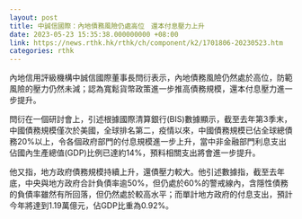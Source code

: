```yaml
---
layout: post
title: 中誠信國際：內地債務風險仍處高位　還本付息壓力上升
date: 2023-05-23 15:35:38.000000000 +08:00
link: https://news.rthk.hk/rthk/ch/component/k2/1701806-20230523.htm
categories: rthk
---
```


內地信用評級機構中誠信國際董事長閆衍表示，內地債務風險仍然處於高位，防範風險的壓力仍然未減；認為寬鬆貨幣政策進一步推高債務規模，還本付息壓力進一步提升。

閆衍在一個研討會上，引述根據國際清算銀行(BIS)數據顯示，截至去年第3季末，中國債務規模僅次於美國，全球排名第二，疫情以來，中國債務規模已佔全球總債務20%以上，令各個政府部門的付息規模進一步上升，當中非金融部門利息支出佔國內生產總值(GDP)比例已達約14%，預料相關支出將會進一步提升。

他又指，地方政府債務規模持續上升，還債壓力較大。他引述數據指，截至去年底，中央與地方政府合計負債率逾50%，但仍處於60%的警戒線內，含隱性債務的負債率雖然有所回落，但仍然處於較高水平；而單計地方政府的付息支出，預計今年將達到1.19萬億元，佔GDP比重為0.92%。
